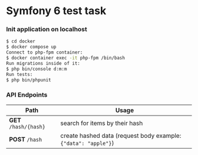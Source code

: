 # Symfony 6 test task

### Init application on localhost
```sh
$ cd docker
$ docker compose up
Connect to php-fpm container:
$ docker container exec -it php-fpm /bin/bash
Run migrations inside of it:
$ php bin/console d:m:m
Run tests:
$ php bin/phpunit
```

### API Endpoints
| Path                       | Usage                                                              |
|----------------------------|--------------------------------------------------------------------|
| **GET** ```/hash/{hash}``` | search for items by their hash                                     |
| **POST** ```/hash```       | create hashed data (request body example: ```{"data": "apple"}```) |
